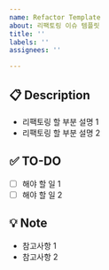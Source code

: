 ```yaml
---
name: Refactor Template
about: 리팩토링 이슈 템플릿
title: ''
labels: ''
assignees: ''

---
```


## 📋 Description
- 리팩토링 할 부분 설명 1
- 리팩토링 할 부분 설명 2

## ✅ TO-DO
- [ ] 해야 할 일 1
- [ ] 해야 할 일 2

## 💡 Note
- 참고사항 1
- 참고사항 2
